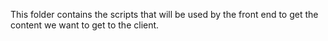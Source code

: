 This folder contains the scripts that will be used by the front end to get
the content we want to get to the client.
